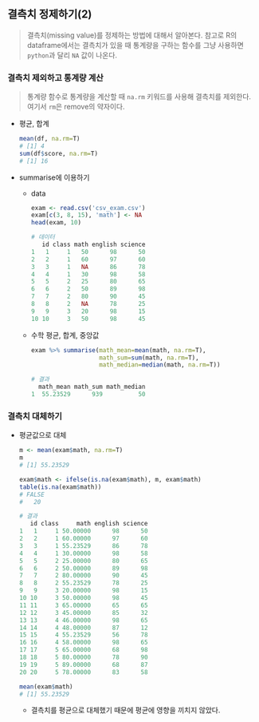 ## 결측치 정제하기(2)

> 결측치(missing value)를 정제하는 방법에 대해서 알아본다. 참고로 R의 dataframe에서는 결측치가 있을 때 통계량을 구하는 함수를 그냥 사용하면 `python`과 달리  `NA` 값이 나온다.



### 결측치 제외하고 통계량 계산

> 통계량 함수로 통계량을 계산할 때 `na.rm` 키워드를 사용해 결측치를 제외한다. 여기서 `rm`은 remove의 약자이다.

* 평균, 합계

  ```R
  mean(df, na.rm=T)
  # [1] 4
  sum(df$score, na.rm=T)
  # [1] 16
  ```

* summarise에 이용하기

  * data

    ```R
    exam <- read.csv('csv_exam.csv')
    exam[c(3, 8, 15), 'math'] <- NA
    head(exam, 10)
    ```

    ```R
    # 데이터
       id class math english science
    1   1     1   50      98      50
    2   2     1   60      97      60
    3   3     1   NA      86      78
    4   4     1   30      98      58
    5   5     2   25      80      65
    6   6     2   50      89      98
    7   7     2   80      90      45
    8   8     2   NA      78      25
    9   9     3   20      98      15
    10 10     3   50      98      45
    ```

  * 수학 평균, 합계, 중앙값

    ```R
    exam %>% summarise(math_mean=mean(math, na.rm=T),
                       math_sum=sum(math, na.rm=T),
                       math_median=median(math, na.rm=T))
    ```

    ```R
    # 결과
      math_mean math_sum math_median
    1  55.23529      939          50
    ```

    

### 결측치 대체하기

* 평균값으로 대체

  ```R
  m <- mean(exam$math, na.rm=T)
  m
  # [1] 55.23529
  
  exam$math <- ifelse(is.na(exam$math), m, exam$math)
  table(is.na(exam$math))
  # FALSE 
  #   20
  ```

  ```R
  # 결과
     id class     math english science
  1   1     1 50.00000      98      50
  2   2     1 60.00000      97      60
  3   3     1 55.23529      86      78
  4   4     1 30.00000      98      58
  5   5     2 25.00000      80      65
  6   6     2 50.00000      89      98
  7   7     2 80.00000      90      45
  8   8     2 55.23529      78      25
  9   9     3 20.00000      98      15
  10 10     3 50.00000      98      45
  11 11     3 65.00000      65      65
  12 12     3 45.00000      85      32
  13 13     4 46.00000      98      65
  14 14     4 48.00000      87      12
  15 15     4 55.23529      56      78
  16 16     4 58.00000      98      65
  17 17     5 65.00000      68      98
  18 18     5 80.00000      78      90
  19 19     5 89.00000      68      87
  20 20     5 78.00000      83      58
  ```

  ```R
  mean(exam$math)
  # [1] 55.23529
  ```

  * 결측치를 평균으로 대체했기 때문에 평균에 영향을 끼치지 않았다.

